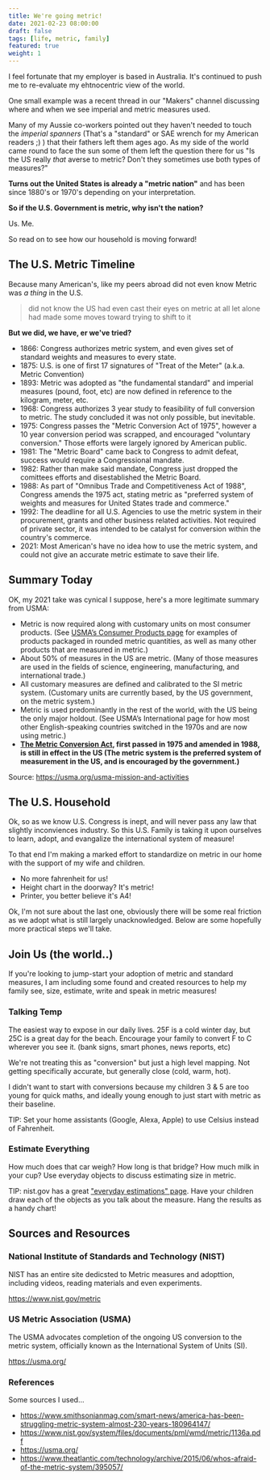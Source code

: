 ```yaml
---
title: We're going metric!
date: 2021-02-23 08:00:00
draft: false
tags: [life, metric, family]
featured: true
weight: 1
---
```


I feel fortunate that my employer is based in Australia.  It's continued to push me to re-evaluate my ehtnocentric view of the world.

One small example was a recent thread in our "Makers" channel discussing where and when we see imperial and metric measures used. 

Many of my Aussie co-workers pointed out they haven't needed to touch the _imperial spanners_ (That's a "standard" or SAE wrench for my American readers ;) )  that their fathers left them ages ago. As my side of the world came round to face the sun some of them left the question there for us "Is the US really _that_ averse to metric? Don't they sometimes use both types of measures?"

**Turns out the United States is already a "metric nation"** and has been since 1880's or 1970's depending on your interpretation.  

**So if the U.S. Government is metric, why isn't the nation?**

Us.  Me.   


So read on to see how our household is moving forward!

<!--more-->

## The U.S. Metric Timeline

Because many American's, like my peers abroad did not even know Metric was _a thing_ in the U.S.

> did not know the US had even cast their eyes on metric at all let alone had made some moves toward trying to shift to it

**But we did, we have, er we've tried?**

- 1866: Congress authorizes metric system, and even gives set of standard weights and measures to every state.
- 1875: U.S. is one of first 17 signatures of "Treat of the Meter" (a.k.a. Metric Convention) 
- 1893: Metric was adopted as "the fundamental standard" and imperial measures (pound, foot, etc) are now defined in reference to the kilogram, meter, etc.
- 1968: Congress authorizes 3 year study to feasibility of full conversion to metric. The study concluded it was not only possible, but inevitable.
- 1975: Congress passes the "Metric Conversion Act of 1975", however a 10 year conversion period was scrapped, and encouraged "voluntary conversion." Those efforts were largely ignored by American public.
- 1981: The "Metric Board" came back to Congress to admit defeat, success would require a Congressional mandate.
- 1982: Rather than make said mandate, Congress just dropped the comittees efforts and disestablished the Metric Board.
- 1988: As part of "Omnibus Trade and Competitiveness Act of 1988", Congress amends the 1975 act, stating metric as "preferred system of weights and measures for United States trade and commerce."
- 1992: The deadline for all U.S. Agencies to use the metric system in their procurement, grants and other business related activities.  Not required of private sector, it was intended to be catalyst for conversion within the country's commerce.
- 2021: Most American's have no idea how to use the metric system, and could not give an accurate metric estimate to save their life.


## Summary Today

OK, my 2021 take was cynical I suppose, here's a more legitimate summary from USMA:

- Metric is now required along with customary units on most consumer products. (See [USMA’s Consumer Products page](https://usma.org/consumer-products-available-in-metric-sizes) for examples of products packaged in rounded metric quantities, as well as many other products that are measured in metric.)
- About 50% of measures in the US are metric. (Many of those measures are used in the fields of science, engineering, manufacturing, and international trade.)
- All customary measures are defined and calibrated to the SI metric system. (Customary units are currently based, by the US government, on the metric system.)
- Metric is used predominantly in the rest of the world, with the US being the only major holdout. (See USMA’s International page for how most other English-speaking countries switched in the 1970s and are now using metric.)
- **[The Metric Conversion Act](https://usma.org/metric-conversion-act-of-1975), first passed in 1975 and amended in 1988, is still in effect in the US (The metric system is the preferred system of measurement in the US, and is encouraged by the government.)**

Source: https://usma.org/usma-mission-and-activities


## The U.S. Household

Ok, so as we know U.S. Congress is inept, and will never pass any law that slightly inconviences industry.  So this U.S. Family is taking it upon ourselves to learn, adopt, and evangalize the international system of measure!

To that end I'm making a marked effort to standardize on metric in our home with the support of my wife and children.

- No more fahrenheit for us!
- Height chart in the doorway? It's metric!
- Printer, you better believe it's A4!

Ok, I'm not sure about the last one, obviously there will be some real friction as we adopt what is still largely unacknowledged.  Below are some hopefully more practical steps we'll take.

## Join Us (the world..)

If you're looking to jump-start your adoption of metric and standard measures, I am including some found and created resources to help my family see, size, estimate, write and speak in metric measures!



### Talking Temp

The easiest way to expose in our daily lives.  25F is a cold winter day, but 25C is a great day for the beach.  Encourage your family to convert F to C wherever you see it. (bank signs, smart phones, news reports, etc)

We're not treating this as "conversion" but just a high level mapping. Not getting specifically accurate, but generally close (cold, warm, hot).

I didn't want to start with conversions because my children 3 & 5 are too young for quick maths, and ideally young enough to just start with metric as their baseline.

TIP: Set your home assistants (Google, Alexa, Apple) to use Celsius instead of Fahrenheit.


### Estimate Everything

How much does that car weigh?  How long is that bridge? How much milk in your cup?  Use everyday objects to discuss estimating size in metric.

TIP: nist.gov has a great ["everyday estimations" page](https://www.nist.gov/pml/weights-and-measures/everyday-estimation). Have your children draw each of the objects as you talk about the measure.  Hang the results as a handy chart!


## Sources and Resources

### National Institute of Standards and Technology (NIST)

NIST has an entire site dedicsted to Metric measures and adopttion, including videos, reading materials and even experiments.

https://www.nist.gov/metric

### US Metric Association (USMA)

The USMA advocates completion of the ongoing US conversion to the metric system, officially known as the International System of Units (SI).

https://usma.org/

### References
Some sources I used...
- https://www.smithsonianmag.com/smart-news/america-has-been-struggling-metric-system-almost-230-years-180964147/
- https://www.nist.gov/system/files/documents/pml/wmd/metric/1136a.pdf
- https://usma.org/
- https://www.theatlantic.com/technology/archive/2015/06/whos-afraid-of-the-metric-system/395057/
